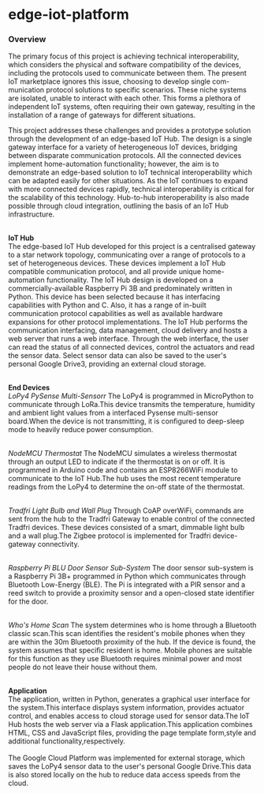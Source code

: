 # edge-iot-platform

### Overview
The primary focus of this project is achieving technical interoperability, which considers the physical and software compatibility of the devices, 
including the protocols used to communicate between them. The present IoT marketplace ignores this issue, choosing to develop single com-
munication protocol solutions to specific scenarios. These niche systems are isolated, unable to interact with each other. 
This forms a plethora of independent IoT systems, often requiring their own gateway, resulting in the installation of a range of gateways
for different situations. <br/>

This project addresses these challenges and provides a prototype solution through the development of an edge-based IoT Hub. The design is a single gateway interface for a
variety of heterogeneous IoT devices, bridging between disparate communication protocols. 
All the connected devices implement home-automation functionality; however, the aim is to demonstrate an edge-based solution to IoT technical 
interoperability which can be adapted easily for other situations. 
As the IoT continues to expand with more connected devices rapidly, technical interoperability is critical for the scalability of this
technology. Hub-to-hub interoperability is also made possible through cloud integration, outlining the basis of an IoT Hub infrastructure. <br/><br/>

<Strong>IoT Hub</Strong><br/>
The edge-based IoT Hub developed for this project is a centralised gateway to a star network topology, communicating over a range of protocols
to a set of heterogeneous devices. These devices implement a IoT Hub compatible communication protocol, and all provide unique home-automation functionality.
The IoT Hub design is developed on a commercially-available Raspberry Pi 3B and predominately written in Python.
This device has been selected because it has interfacing capabilities with Python and C.
Also, it has a range of in-built communication protocol capabilities as well as available hardware expansions for other protocol implementations. 
The IoT Hub performs the communication interfacing, data management, cloud delivery and hosts a web server that runs a web interface.
Through the web interface, the user can read the status of all connected devices, control the actuators and read the sensor data. 
Select sensor data can also be saved to the user's personal Google Drive3, providing an external cloud storage. <br/><br/>

<Strong>End Devices</Strong><br/>
<i>LoPy4 PySense Multi-Sensorr</i>
The LoPy4 is programmed in MicroPython to communicate through LoRa.This device transmits the temperature, humidity and ambient
light values from a interfaced Pysense multi-sensor board.When the device is not transmitting, it is configured to deep-sleep mode to
heavily reduce power consumption.<br/><br/>

<i>NodeMCU Thermostat</i>
The NodeMCU simulates a wireless thermostat through an output LED to indicate if the thermostat is on or off. It is programmed in
Arduino code and contains an ESP8266WiFi module to communicate to the IoT Hub.The hub uses the most recent temperature readings
from the LoPy4 to determine the on-off state of the thermostat.<br/><br/>

<i>Tradfri Light Bulb and Wall Plug</i>
Through CoAP overWiFi, commands are sent from the hub to the Tradfri Gateway to enable control of the connected Tradfri devices.
These devices consisted of a smart, dimmable light bulb and a wall plug.The Zigbee protocol is implemented for Tradfri device-gateway
connectivity.<br/><br/>

<i>Raspberry Pi BLU Door Sensor Sub-System</i>
The door sensor sub-system is a Raspberry Pi 3B+ programmed in Python which communicates through Bluetooth Low-Energy (BLE).
The Pi is integrated with a PIR sensor and a reed switch to provide a proximity sensor and a open-closed state identifier for the door. <br/><br/>

<i>Who's Home Scan</i>
The system determines who is home through a Bluetooth classic scan.This scan identifies the resident's mobile phones when they are
within the 30m Bluetooth proximity of the hub. If the device is found, the system assumes that specific resident is home. Mobile phones are
suitable for this function as they use Bluetooth requires minimal power and most people do not leave their house without them.<br/><br/>

<Strong>Application</Strong><br/>
The application, written in Python, generates a graphical user interface for the system.This interface displays system information, provides
actuator control, and enables access to cloud storage used for sensor data.The IoT Hub hosts the web server via a Flask application.This
application combines HTML, CSS and JavaScript files, providing the page template form,style and additional functionality,respectively.
<br/><br/>
The Google Cloud Platform was implemented for external storage, which saves the LoPy4 sensor data to the user's personal Google
Drive.This data is also stored locally on the hub to reduce data access speeds from the cloud.

